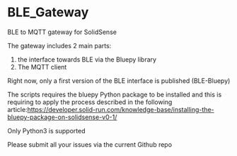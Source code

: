# BLE_Gateway

BLE to MQTT gateway for SolidSense

The gateway includes 2 main parts:
1) the interface towards BLE via the Bluepy library
2) The MQTT client

Right now, only a first version of the BLE interface is published (BLE-Bluepy)

The scripts requires the bluepy Python package to be installed and this is requiring to apply the process described in the following article:https://developer.solid-run.com/knowledge-base/installing-the-bluepy-package-on-solidsense-v0-1/

Only Python3 is supported

Please submit all your issues via the current Github repo
